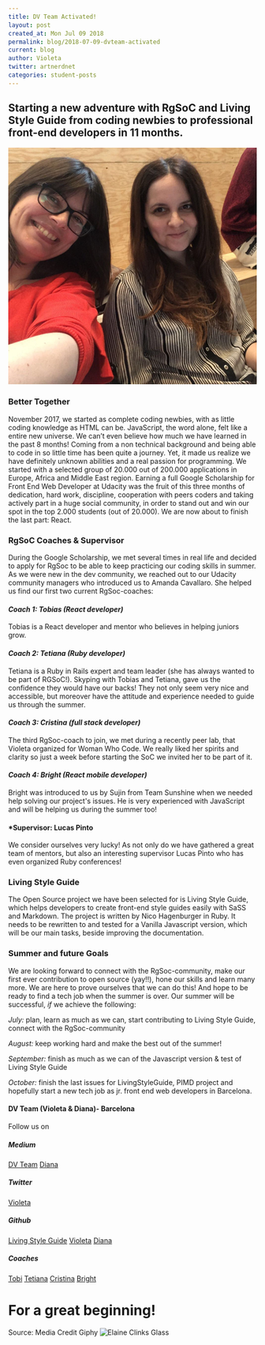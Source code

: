 ```yaml
---
title: DV Team Activated!
layout: post
created_at: Mon Jul 09 2018
permalink: blog/2018-07-09-dvteam-activated
current: blog
author: Violeta
twitter: artnerdnet
categories: student-posts
---
```

## Starting a new adventure with RgSoC and Living Style Guide from coding newbies to professional front-end developers in 11 months.
![Better Together- Photo taken by Artnerdnet](https://github.com/dianavile/2018-07-09-dvteam-activated.md/blob/master/Better%20Together-%20Photo%20taken%20by%20Artnerdnet.jpg)

### Better Together
November 2017, we started as complete coding newbies, with as little coding knowledge as HTML can be. JavaScript, the word alone, felt like a entire new universe. We can’t even believe how much we have learned in the past 8 months! Coming from a non technical background and being able to code in so little time has been quite a journey. Yet, it made us realize we have definitely unknown abilities and a real passion for programming.
We started with a selected group of 20.000 out of 200.000 applications in Europe, Africa and Middle East region. Earning a full Google Scholarship for Front End Web Developer at Udacity was the fruit of this three months of dedication, hard work, discipline, cooperation with peers coders and taking actively part in a huge social community, in order to stand out and win our spot in the top 2.000 students (out of 20.000). We are now about to finish the last part: React.

### RgSoC Coaches & Supervisor
During the Google Scholarship, we met several times in real life and decided to apply for RgSoc to be able to keep practicing our coding skills in summer. As we were new in the dev community, we reached out to our Udacity community managers who introduced us to Amanda Cavallaro. She helped us find our first two current RgSoc-coaches: 

#### *Coach 1: Tobias (React developer)* 
Tobias is a React developer and mentor who believes in helping juniors grow.

#### *Coach 2: Tetiana (Ruby developer)*
Tetiana is a Ruby in Rails expert and team leader (she has always wanted to be part of RGSoC!).
Skyping with Tobias and Tetiana, gave us the confidence they would have our backs! They not only seem very nice and accessible, but moreover have the attitude and experience needed to guide us through the summer.

#### *Coach 3: Cristina (full stack developer)*
The third RgSoc-coach to join, we met during a recently peer lab, that Violeta organized for Woman Who Code. We really liked her spirits and clarity so just a week before starting the SoC we invited her to be part of it. 

#### *Coach 4: Bright (React mobile developer)*
Bright was introduced to us by Sujin from Team Sunshine when we needed help solving our project's issues. He is very experienced with JavaScript and will be helping us during the summer too! 

#### *Supervisor: Lucas Pinto 
We consider ourselves very lucky! As not only do we have gathered a great team of mentors, but also an interesting supervisor Lucas Pinto who has even organized Ruby conferences! 

### Living Style Guide
The Open Source project we have been selected for is Living Style Guide, which helps developers to create front-end style guides easily with SaSS and Markdown. The project is written by Nico Hagenburger in Ruby. It needs to be rewritten to and tested for a Vanilla Javascript version, which will be our main tasks, beside improving the documentation. 

### Summer and future Goals
We are looking forward to connect with the RgSoc-community, make our first ever contribution to open source (yay!!), hone our skills and learn many more. We are here to prove ourselves that we can do this! And hope to be ready to find a tech job when the summer is over.
Our summer will be successful, _if_ we achieve the following:

*July:* plan, learn as much as we can, start contributing to Living Style Guide, connect with the RgSoc-community

*August:* keep working hard and make the best out of the summer!

*September:* finish as much as we can of the Javascript version & test of Living Style Guide

*October:* finish the last issues for LivingStyleGuide, PIMD project and hopefully start a new tech job as jr. front end web developers in Barcelona.

#### DV Team (Violeta & Diana)- Barcelona
Follow us on

##### Medium
[DV Team](http://www.medium.com/@dvteam)
[Diana](https://medium.com/@diana.vile)

##### Twitter
[Violeta](http://www.twitter.com/artnerdnet)

##### Github
[Living Style Guide](https://github.com/livingstyleguide/livingstyleguide)
[Violeta](http://www.github.com/artnerdnet)
[Diana](http://www.github.com/dianavile)

##### Coaches
[Tobi](https://github.com/tobmaster)
[Tetiana](https://github.com/brytannia)
[Cristina](https://github.com/cristinaverdi)
[Bright](https://github.com/benevbright)

# For a great beginning!
Source: Media Credit Giphy
![Elaine Clinks Glass](<img src="https://media.giphy.com/media/WeJeWpUMxpQmk/giphy.gif">)
 

